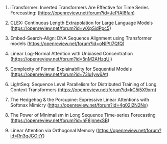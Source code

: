 1. iTransformer: Inverted Transformers Are Effective for Time Series Forecasting: (https://openreview.net/forum?id=JePfAI8fah)

2. CLEX: Continuous Length Extrapolation for Large Language Models (https://openreview.net/forum?id=wXpSidPpc5)

3. Embed-Search-Align: DNA Sequence Alignment using Transformer models (https://openreview.net/forum?id=oNlPtI7QfQ)

4. Linear Log-Normal Attention with Unbiased Concentration (https://openreview.net/forum?id=5nM2AHzqUj)

5. Complexity of Formal Explainability for Sequential Models (https://openreview.net/forum?id=73lu1yw6At)

6. LightSeq: Sequence Level Parallelism for Distributed Training of Long Context Transformers (https://openreview.net/forum?id=kC5i5X9xrn)

7. The Hedgehog & the Porcupine: Expressive Linear Attentions with Softmax Mimicry (https://openreview.net/forum?id=4g02l2N2Nx)

8. The Power of Minimalism in Long Sequence Time-series Forecasting (https://openreview.net/forum?id=hF8jnnexSB)

9. Linear Attention via Orthogonal Memory (https://openreview.net/forum?id=Rn3qJGOitY)

